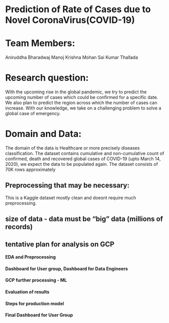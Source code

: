 # Prediction of Rate of Cases due to Novel CoronaVirus(COVID-19)


# Team Members:
Aniruddha
Bharadwaj
Manoj Krishna Mohan
Sai Kumar Thallada

# Research question:  
With the upcoming rise in the global pandemic, we try to predict the upcoming number of cases which could be confirmed for a specific date. We also plan to predict the region across which the number of cases can increase. With our knowledge, we take on a challenging problem to solve a global case of emergency.
# Domain and Data: 
The domain of the data is Healthcare or more precisely diseases classification.
The dataset contains cumulative and non-cumulative count of confirmed, death and recovered global cases of COVID-19 (upto March 14, 2020), we expect the data to be populated again.
The dataset consists of 70K rows approximately

## Preprocessing that may be necessary:
This is a Kaggle dataset mostly clean and doesnt require much preprocessing.

## size of data - data must be “big” data (millions of records)

## tentative plan for analysis on GCP

#### EDA and Preprocessing

#### Dashboard for User group, Dashboard for Data Engineers

#### GCP further processing - ML

#### Evaluation of results

#### Steps for production model

#### Final Dashboard for User Group
